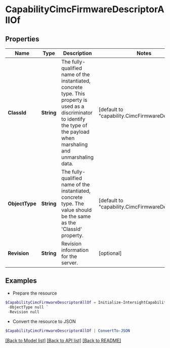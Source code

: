 # CapabilityCimcFirmwareDescriptorAllOf
## Properties

Name | Type | Description | Notes
------------ | ------------- | ------------- | -------------
**ClassId** | **String** | The fully-qualified name of the instantiated, concrete type. This property is used as a discriminator to identify the type of the payload when marshaling and unmarshaling data. | [default to "capability.CimcFirmwareDescriptor"]
**ObjectType** | **String** | The fully-qualified name of the instantiated, concrete type. The value should be the same as the &#39;ClassId&#39; property. | [default to "capability.CimcFirmwareDescriptor"]
**Revision** | **String** | Revision information for the server. | [optional] 

## Examples

- Prepare the resource
```powershell
$CapabilityCimcFirmwareDescriptorAllOf = Initialize-IntersightCapabilityCimcFirmwareDescriptorAllOf  -ClassId null `
 -ObjectType null `
 -Revision null
```

- Convert the resource to JSON
```powershell
$CapabilityCimcFirmwareDescriptorAllOf | ConvertTo-JSON
```

[[Back to Model list]](../README.md#documentation-for-models) [[Back to API list]](../README.md#documentation-for-api-endpoints) [[Back to README]](../README.md)


